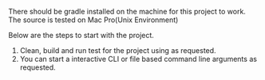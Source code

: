 There should be gradle installed on the machine for this project to work.
The source is tested on Mac Pro(Unix Environment)

Below are the steps to start with the project.
1. Clean, build and run test for the project using as requested.
2. You can start a interactive CLI or file based command line arguments as requested.


